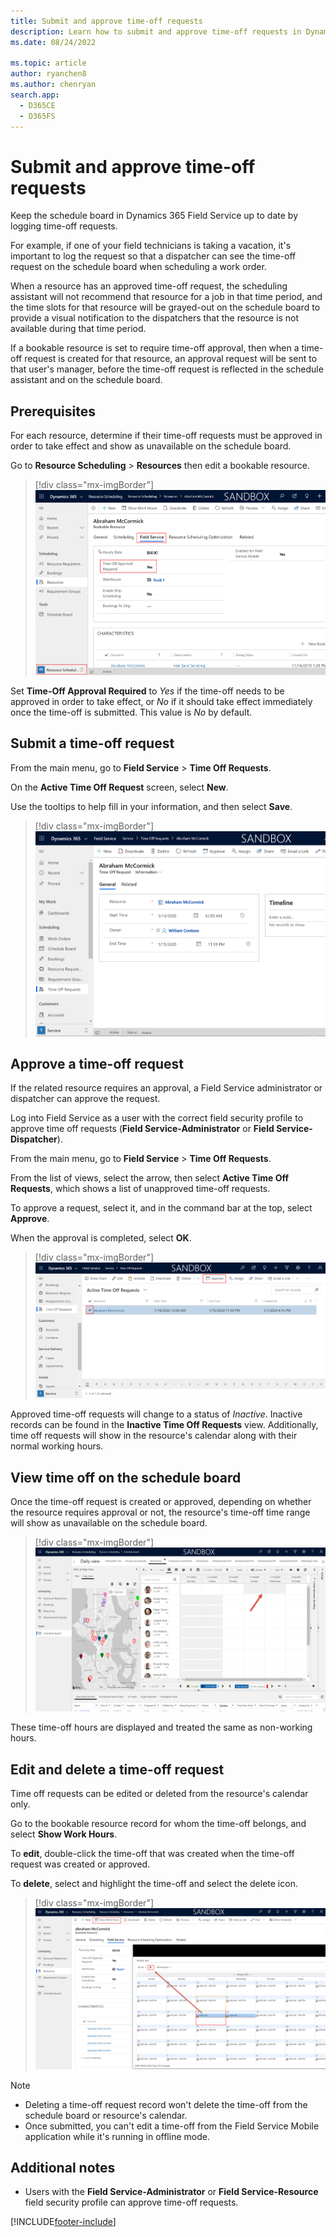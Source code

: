 ```yaml
---
title: Submit and approve time-off requests
description: Learn how to submit and approve time-off requests in Dynamics 365 Field Service
ms.date: 08/24/2022

ms.topic: article
author: ryanchen8
ms.author: chenryan
search.app: 
  - D365CE
  - D365FS
---
```

# Submit and approve time-off requests

Keep the schedule board in Dynamics 365 Field Service up to date by logging time-off requests.  
  
For example, if one of your field technicians is taking a vacation, it's important to log the request so that a dispatcher can see the time-off request on the schedule board when scheduling a work order.  
  
When a resource has an approved time-off request, the scheduling assistant will not recommend that resource for a job in that time period, and the time slots for that resource will be grayed-out on the schedule board to provide a visual notification to the dispatchers that the resource is not available during that time period.  
  
If a bookable resource is set to require time-off approval, then when a time-off request is created for that resource, an approval request will be sent to that user's manager, before the time-off request is reflected in the schedule assistant and on the schedule board.  


## Prerequisites

For each resource, determine if their time-off requests must be approved in order to take effect and show as unavailable on the schedule board. 

Go to **Resource Scheduling** > **Resources** then edit a bookable resource. 

> [!div class="mx-imgBorder"]
> ![Screenshot of a bookable resource with the "Time Off Approval Required" field set to yes](./media/time-off-resource.png)

Set **Time-Off Approval Required** to *Yes* if the time-off needs to be approved in order to take effect, or *No* if it should take effect immediately once the time-off is submitted. This value is *No* by default.

## Submit a time-off request  

From the main menu, go to **Field Service** > **Time Off Requests**.  
  
On the **Active Time Off Request** screen, select **New**.  
  
Use the tooltips to help fill in your information, and then select **Save**.  

> [!div class="mx-imgBorder"]
> ![Screenshot of a time-off request.](./media/time-off-request.png)


## Approve a time-off request  

If the related resource requires an approval, a Field Service administrator or dispatcher can approve the request. 
  
Log into Field Service as a user with the correct field security profile to approve time off requests (**Field Service-Administrator** or **Field Service-Dispatcher**).

From the main menu, go to **Field Service** > **Time Off Requests**.

From the list of views, select the arrow, then select **Active Time Off Requests**, which shows a list of unapproved time-off requests.

To approve a request, select it, and in the command bar at the top, select **Approve**.

When the approval is completed, select **OK**.

> [!div class="mx-imgBorder"]
> ![Screenshot of active time-off requests, with attention to the approve option.](./media/time-off-approve.png)

Approved time-off requests will change to a status of *Inactive*. Inactive records can be found in the **Inactive Time Off Requests** view. Additionally, time off requests will show in the resource's calendar along with their normal working hours.


## View time off on the schedule board

Once the time-off request is created or approved, depending on whether the resource requires approval or not, the resource's time-off time range will show as unavailable on the schedule board.

> [!div class="mx-imgBorder"]
> ![Screenshot of the schedule board showing time-off greyed out.](./media/time-off-schedule-board.png)

These time-off hours are displayed and treated the same as non-working hours.

## Edit and delete a time-off request

Time off requests can be edited or deleted from the resource's calendar only.

Go to the bookable resource record for whom the time-off belongs, and select **Show Work Hours**.

To **edit**, double-click the time-off that was created when the time-off request was created or approved.

To **delete**, select and highlight the time-off and select the delete icon.

> [!div class="mx-imgBorder"]
> ![Screenshot of the monthly view of a resource's work hours, pointing to the delete option.](./media/time-off-delete.png)

> [!Note]
> - Deleting a time-off request record won't delete the time-off from the schedule board or resource's calendar.
> - Once submitted, you can't edit a time-off from the Field Service Mobile application while it's running in offline mode. 

## Additional notes

- Users with the **Field Service-Administrator** or **Field Service-Resource** field security profile can approve time-off requests.
  
[!INCLUDE[footer-include](../includes/footer-banner.md)]
